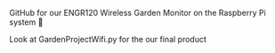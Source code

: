 GitHub for our ENGR120 Wireless Garden Monitor on the Raspberry Pi system 🌱

Look at GardenProjectWifi.py for the our final product
